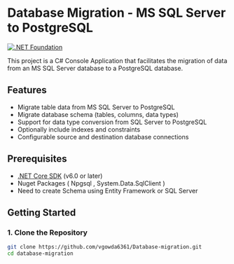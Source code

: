 # Database Migration - MS SQL Server to PostgreSQL
[![.NET Foundation](https://img.shields.io/badge/.NET%20Foundation-blueviolet.svg)](https://www.dotnetfoundation.org/)

This project is a C# Console Application that facilitates the migration of data from an MS SQL Server database to a PostgreSQL database.

## Features

- Migrate table data from MS SQL Server to PostgreSQL
- Migrate database schema (tables, columns, data types)
- Support for data type conversion from SQL Server to PostgreSQL
- Optionally include indexes and constraints
- Configurable source and destination database connections

## Prerequisites

- [.NET Core SDK](https://dotnet.microsoft.com/download) (v6.0 or later)
- Nuget Packages ( Npgsql , System.Data.SqlClient )
- Need to create Schema using Entity Framework or SQL Server

## Getting Started

### 1. Clone the Repository

```bash
git clone https://github.com/vgowda6361/Database-migration.git
cd database-migration
